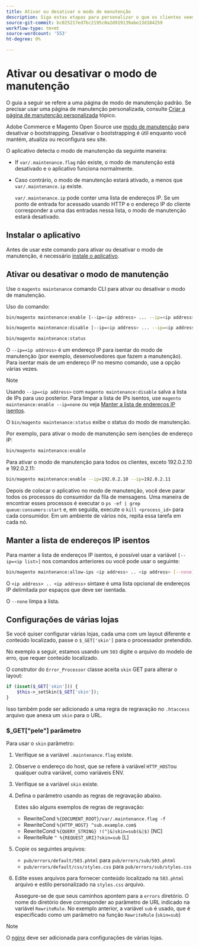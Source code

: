 ```yaml
---
title: Ativar ou desativar o modo de manutenção
description: Siga estas etapas para personalizar o que os clientes veem quando a implantação do Adobe Commerce ou Magento Open Source está inativa para manutenção.
source-git-commit: bc025217ed7bc2195c0a2d919139abe13d184259
workflow-type: tm+mt
source-wordcount: '553'
ht-degree: 0%

---
```



# Ativar ou desativar o modo de manutenção

O guia a seguir se refere a uma página de modo de manutenção padrão. Se precisar usar uma página de manutenção personalizada, consulte [Criar a página de manutenção personalizada](../../upgrade/troubleshooting/maintenance-mode-options.md) tópico.

Adobe Commerce e Magento Open Source use [modo de manutenção](../../configuration/bootstrap/application-modes.md#maintenance-mode) para desativar o bootstrapping. Desativar o bootstrapping é útil enquanto você mantém, atualiza ou reconfigura seu site.

O aplicativo detecta o modo de manutenção da seguinte maneira:

* If `var/.maintenance.flag` não existe, o modo de manutenção está desativado e o aplicativo funciona normalmente.
* Caso contrário, o modo de manutenção estará ativado, a menos que `var/.maintenance.ip` existe.

   `var/.maintenance.ip` pode conter uma lista de endereços IP. Se um ponto de entrada for acessado usando HTTP e o endereço IP do cliente corresponder a uma das entradas nessa lista, o modo de manutenção estará desativado.

## Instalar o aplicativo

Antes de usar este comando para ativar ou desativar o modo de manutenção, é necessário [instale o aplicativo](../advanced.md).

## Ativar ou desativar o modo de manutenção

Use o `magento maintenance` comando CLI para ativar ou desativar o modo de manutenção.

Uso do comando:

```bash
bin/magento maintenance:enable [--ip=<ip address> ... --ip=<ip address>] | [ip=none]
```

```bash
bin/magento maintenance:disable [--ip=<ip address> ... --ip=<ip address>] | [ip=none]
```

```bash
bin/magento maintenance:status
```

O `--ip=<ip address>` é um endereço IP para isentar do modo de manutenção (por exemplo, desenvolvedores que fazem a manutenção). Para isentar mais de um endereço IP no mesmo comando, use a opção várias vezes.

>[!NOTE]
>
>Usando `--ip=<ip address>` com `magento maintenance:disable` salva a lista de IPs para uso posterior. Para limpar a lista de IPs isentos, use `magento maintenance:enable --ip=none` ou veja [Manter a lista de endereços IP isentos](#maintain-the-list-of-exempt-ip-addresses).

O `bin/magento maintenance:status` exibe o status do modo de manutenção.

Por exemplo, para ativar o modo de manutenção sem isenções de endereço IP:

```bash
bin/magento maintenance:enable
```

Para ativar o modo de manutenção para todos os clientes, exceto 192.0.2.10 e 192.0.2.11:

```bash
bin/magento maintenance:enable --ip=192.0.2.10 --ip=192.0.2.11
```

Depois de colocar o aplicativo no modo de manutenção, você deve parar todos os processos do consumidor da fila de mensagens.
Uma maneira de encontrar esses processos é executar o `ps -ef | grep queue:consumers:start` e, em seguida, execute o `kill <process_id>` para cada consumidor. Em um ambiente de vários nós, repita essa tarefa em cada nó.

## Manter a lista de endereços IP isentos

Para manter a lista de endereços IP isentos, é possível usar a variável `[--ip=<ip list>]` nos comandos anteriores ou você pode usar o seguinte:

```bash
bin/magento maintenance:allow-ips <ip address> .. <ip address> [--none]
```

O `<ip address> .. <ip address>` sintaxe é uma lista opcional de endereços IP delimitada por espaços que deve ser isentada.

O `--none` limpa a lista.

## Configurações de várias lojas

<!-- To set up multiple stores, each with a different layout and localized content, create a skin for each and put it into `pub/errors/{name}` where `{name}` is the store code. To distinguish between stores and websites with the same instance, use `pub/errors/{type}-{name}` where `{type}` is either `store` or `website` and matches the `MAGE_RUN_TYPE` in your server configuration. Another option is to pass the `$_GET['skin']` parameter to the intended processor. This method requires a specific configuration on your server. -->
<!-- Replace the line below with the commented text after https://github.com/magento/magento2/pull/35095 is merged. -->

Se você quiser configurar várias lojas, cada uma com um layout diferente e conteúdo localizado, passe o `$_GET['skin']` para o processador pretendido.

No exemplo a seguir, estamos usando um `503` digite o arquivo do modelo de erro, que requer conteúdo localizado.

O construtor do `Error_Processor` classe aceita `skin` GET para alterar o layout:

```php
if (isset($_GET['skin'])) {
    $this->_setSkin($_GET['skin']);
}
```

Isso também pode ser adicionado a uma regra de regravação no `.htaccess` arquivo que anexa um `skin` para o URL.

### $_GET[&quot;pele&quot;] parâmetro

Para usar o `skin` parâmetro:

1. Verifique se a variável `.maintenance.flag` existe.
1. Observe o endereço do host, que se refere à variável `HTTP_HOST`ou qualquer outra variável, como variáveis ENV.
1. Verifique se a variável `skin` existe.
1. Defina o parâmetro usando as regras de regravação abaixo.

   Estes são alguns exemplos de regras de regravação:

   * RewriteCond `%{DOCUMENT_ROOT}/var/.maintenance.flag -f`
   * RewriteCond `%{HTTP_HOST} ^sub.example.com$`
   * RewriteCond `%{QUERY_STRING} !(^|&)skin=sub(&|$)` [NC]
   * RewriteRule `^ %{REQUEST_URI}?skin=sub` [L]

1. Copie os seguintes arquivos:

   * `pub/errors/default/503.phtml` para `pub/errors/sub/503.phtml`
   * `pub/errors/default/css/styles.css` para `pub/errors/sub/styles.css`

1. Edite esses arquivos para fornecer conteúdo localizado na `503.phtml` arquivo e estilo personalizado na `styles.css` arquivo.

   Assegure-se de que seus caminhos apontem para a `errors` diretório. O nome do diretório deve corresponder ao parâmetro de URL indicado na variável `RewriteRule`. No exemplo anterior, a variável `sub` é usado, que é especificado como um parâmetro na função `RewriteRule` (`skin=sub`)

>[!NOTE]
>
>O [nginx](../../configuration/multi-sites/ms-nginx.md) deve ser adicionada para configurações de várias lojas.
